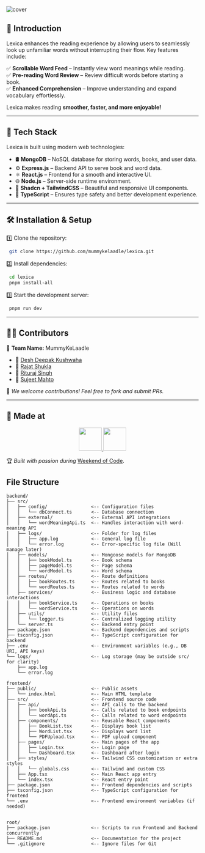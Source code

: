 ![cover](https://github.com/user-attachments/assets/a00cb1bf-0b07-4b29-83a8-2635e2bd8dbe)
## 📖 Introduction

Lexica enhances the reading experience by allowing users to seamlessly look up unfamiliar words without interrupting their flow. Key features include:

✅ **Scrollable Word Feed** – Instantly view word meanings while reading.  
✅ **Pre-reading Word Review** – Review difficult words before starting a book.  
✅ **Enhanced Comprehension** – Improve understanding and expand vocabulary effortlessly.

Lexica makes reading **smoother, faster, and more enjoyable!**

---

## 🚀 Tech Stack

Lexica is built using modern web technologies:

- 🛢 **MongoDB** – NoSQL database for storing words, books, and user data.
- ⚙ **Express.js** – Backend API to serve book and word data.
- ⚛ **React.js** – Frontend for a smooth and interactive UI.
- 🌐 **Node.js** – Server-side runtime environment.
- 🎨 **Shadcn + TailwindCSS** – Beautiful and responsive UI components.
- 🔷 **TypeScript** – Ensures type safety and better development experience.

---

## 🛠 Installation & Setup

1️⃣ Clone the repository:
```bash
 git clone https://github.com/mummykelaadle/lexica.git
```

2️⃣ Install dependencies:
```bash
 cd lexica
 pnpm install-all
```

3️⃣ Start the development server:
```bash
 pnpm run dev
```

---

## 👨‍💻 Contributors

🔹 **Team Name:** MummyKeLaadle

- 👤 [Desh Deepak Kushwaha](https://github.com/DeshDeepakKushwaha)
- 👤 [Rajat Shukla](https://github.com/RajatX24)
- 👤 [Rituraj Singh](https://github.com/gintoki027)
- 👤 [Sujeet Mahto](https://github.com/MahtoSujeet)

🌟 _We welcome contributions! Feel free to fork and submit PRs._

---

## 🎉 Made at

<p align="center">
  <a href="https://weekendofcode.computercodingclub.in/">
    <img src="https://i.postimg.cc/Z9fC676j/devjam.jpg" height=60px>
  </a>
  <img src="https://i.postimg.cc/njCM24kx/woc.jpg" height=60px>
</p>

🏆 _Built with passion during_ [Weekend of Code](https://weekendofcode.computercodingclub.in/).

## File Structure
```
backend/
├── src/
│   ├── config/                <-- Configuration files
│   │   └── dbConnect.ts       <-- Database connection
│   ├── external/              <-- External API integrations
│   │   └── wordMeaningApi.ts  <-- Handles interaction with word-meaning API
│   ├── logs/                  <-- Folder for log files
│   │   ├── app.log            <-- General log file
│   │   └── error.log          <-- Error-specific log file (Will manage later)
│   ├── models/                <-- Mongoose models for MongoDB
│   │   ├── bookModel.ts       <-- Book schema
│   │   ├── pageModel.ts       <-- Page schema
│   │   └── wordModel.ts       <-- Word schema
│   ├── routes/                <-- Route definitions
│   │   ├── bookRoutes.ts      <-- Routes related to books
│   │   └── wordRoutes.ts      <-- Routes related to words
│   ├── services/              <-- Business logic and database interactions
│   │   ├── bookService.ts     <-- Operations on books
│   │   └── wordService.ts     <-- Operations on words
│   ├── utils/                 <-- Utility files
│   │   └── logger.ts          <-- Centralized logging utility
│   └── server.ts              <-- Backend entry point
├── package.json               <-- Backend dependencies and scripts
├── tsconfig.json              <-- TypeScript configuration for backend
├── .env                       <-- Environment variables (e.g., DB URI, API keys)
└── logs/                      <-- Log storage (may be outside src/ for clarity)
    ├── app.log
    └── error.log

frontend/
├── public/                    <-- Public assets
│   └── index.html             <-- Main HTML template
├── src/                       <-- Frontend source code
│   ├── api/                   <-- API calls to the backend
│   │   ├── bookApi.ts         <-- Calls related to book endpoints
│   │   └── wordApi.ts         <-- Calls related to word endpoints
│   ├── components/            <-- Reusable React components
│   │   ├── BookList.tsx       <-- Displays book list
│   │   ├── WordList.tsx       <-- Displays word list
│   │   └── PDFUpload.tsx      <-- PDF upload component
│   ├── pages/                 <-- Main pages of the app
│   │   ├── Login.tsx          <-- Login page
│   │   └── Dashboard.tsx      <-- Dashboard after login
│   ├── styles/                <-- Tailwind CSS customization or extra styles
│   │   └── globals.css        <-- Tailwind and custom CSS
│   ├── App.tsx                <-- Main React app entry
│   └── index.tsx              <-- React entry point
├── package.json               <-- Frontend dependencies and scripts
├── tsconfig.json              <-- TypeScript configuration for frontend
└── .env                       <-- Frontend environment variables (if needed)


root/
├── package.json               <-- Scripts to run Frontend and Backend concurrently
├── README.md                  <-- Documentation for the project
└── .gitignore                 <-- Ignore files for Git

```
